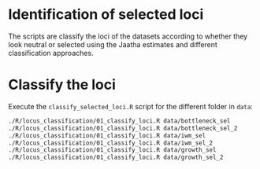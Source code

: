 Identification of selected loci
===============================

The scripts are classify the loci of the datasets according to
whether they look neutral or selected using the Jaatha estimates
and different classification approaches.


Classify the loci
=================
Execute the `classify_selected_loci.R` script for the different folder in
`data`:

```bash
./R/locus_classification/01_classify_loci.R data/bottleneck_sel
./R/locus_classification/01_classify_loci.R data/bottleneck_sel_2
./R/locus_classification/01_classify_loci.R data/iwm_sel
./R/locus_classification/01_classify_loci.R data/iwm_sel_2
./R/locus_classification/01_classify_loci.R data/growth_sel
./R/locus_classification/01_classify_loci.R data/growth_sel_2
```
